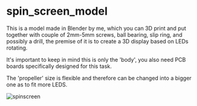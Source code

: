 # spin_screen_model
This is a model made in Blender by me, which you can 3D print and put together with couple of 2mm-5mm screws, ball bearing, slip ring, and possibly a drill, the premise of it is to create a 3D display based on LEDs rotating. 

It's important to keep in mind this is only the 'body', you also need PCB boards specifically designed for this task.

The 'propeller' size is flexible and therefore can be changed into a bigger one as to fit more LEDS.

![spinscreen](https://github.com/user-attachments/assets/4c4cb178-ba65-4b65-ba1a-2e14073b370f)
